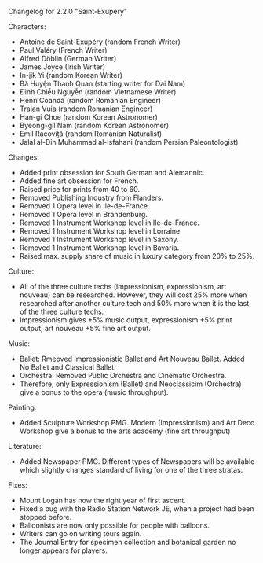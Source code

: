 Changelog for 2.2.0 "Saint-Exupery"

Characters:
- Antoine de Saint-Exupéry (random French Writer)
- Paul Valéry (French Writer)
- Alfred Döblin (German Writer)
- James Joyce (Irish Writer)
- In-jik Yi (random Korean Writer)
- Bà Huyện Thanh Quan (starting writer for Dai Nam)
- Đình Chiểu Nguyễn (random Vietnamese Writer)
- Henri Coandă (random Romanian Engineer)
- Traian Vuia (random Romanian Engineer)
- Han-gi Choe (random Korean Astronomer)
- Byeong-gil Nam (random Korean Astronomer)
- Emil Racoviță (random Romanian Naturalist)
- Jalal al-Din Muhammad al-Isfahani (random Persian Paleontologist)

Changes:
- Added print obsession for South German and Alemannic.
- Added fine art obsession for French.
- Raised price for prints from 40 to 60.
- Removed Publishing Industry from Flanders.
- Removed 1 Opera level in Ile-de-France.
- Removed 1 Opera level in Brandenburg.
- Removed 1 Instrument Workshop level in Ile-de-France.
- Removed 1 Instrument Workshop level in Lorraine.
- Removed 1 Instrument Workshop level in Saxony.
- Removed 1 Instrument Workshop level in Bavaria.
- Raised max. supply share of music in luxury category from 20% to 25%.

Culture:
- All of the three culture techs (impressionism, expressionism, art nouveau) can be researched. However, they will cost 25% more when researched after another culture tech and 50% more when it is the last of the three culture techs.
- Impressionism gives +5% music output, expressionism +5% print output, art nouveau +5% fine art output.

Music:
- Ballet: Rmeoved Impressionistic Ballet and Art Nouveau Ballet. Added No Ballet and Classical Ballet.
- Orchestra: Removed Public Orchestra and Cinematic Orchestra.
- Therefore, only Expressionism (Ballet) and Neoclassicim (Orchestra) give a bonus to the opera (music throughput).

Painting:
- Added Sculpture Workshop PMG. Modern (Impressionism) and Art Deco Workshop give a bonus to the arts academy (fine art throughput)

Literature:
- Added Newspaper PMG. Different types of Newspapers will be available which slightly changes standard of living for one of the three stratas.

Fixes:
- Mount Logan has now the right year of first ascent.
- Fixed a bug with the Radio Station Network JE, when a project had been stopped before.
- Balloonists are now only possible for people with balloons.
- Writers can go on writing tours again.
- The Journal Entry for specimen collection and botanical garden no longer appears for players.
